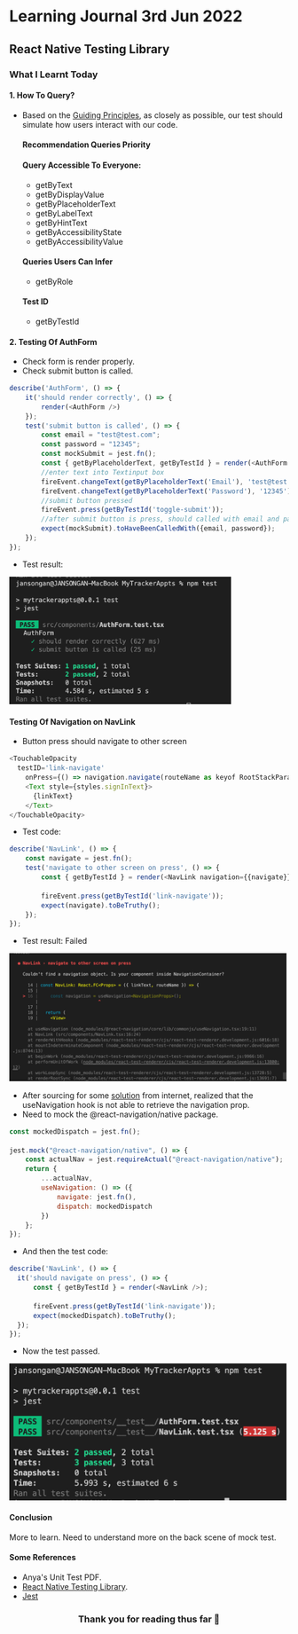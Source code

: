 # Learning Journal 3rd Jun 2022
## React Native Testing Library
### What I Learnt Today
#### 1. How To Query?
- Based on the [Guiding Principles](https://testing-library.com/docs/guiding-principles/), as closely as possible, our test should simulate how users interact with our code.
  #### Recommendation Queries Priority
    #### Query Accessible To Everyone:
    - getByText
    - getByDisplayValue
    - getByPlaceholderText
    - getByLabelText
    - getByHintText
    - getByAccessibilityState
    - getByAccessibilityValue
   #### Queries Users Can Infer
   -  getByRole
   #### Test ID
   -  getByTestId
#### 2. Testing Of AuthForm
- Check form is render properly.
- Check submit button is called.
```javascript
describe('AuthForm', () => {
    it('should render correctly', () => {
        render(<AuthForm />)
    });
    test('submit button is called', () => {
        const email = "test@test.com";
        const password = "12345";
        const mockSubmit = jest.fn();
        const { getByPlaceholderText, getByTestId } = render(<AuthForm onSubmit={mockSubmit}/>);
        //enter text into Textinput box
        fireEvent.changeText(getByPlaceholderText('Email'), 'test@test.com');
        fireEvent.changeText(getByPlaceholderText('Password'), '12345');
        //submit button pressed
        fireEvent.press(getByTestId('toggle-submit'));
        //after submit button is press, should called with email and password
        expect(mockSubmit).toHaveBeenCalledWith({email, password});
    });
});
```
- Test result:
<img src="https://github.com/janson-gan/react-native-training/blob/main/images/June/03062022/Screenshot%202022-06-03%20at%2011.53.15%20AM.png" width="400" />

#### Testing Of Navigation on NavLink
- Button press should navigate to other screen
```javascript
<TouchableOpacity
  testID='link-navigate'
    onPress={() => navigation.navigate(routeName as keyof RootStackParamsList)}>
    <Text style={styles.signInText}>
      {linkText}
    </Text>
</TouchableOpacity>
``` 
- Test code:
```javascript
describe('NavLink', () => {
    const navigate = jest.fn();
    test('navigate to other screen on press', () => {
        const { getByTestId } = render(<NavLink navigation={{navigate}} />);

        fireEvent.press(getByTestId('link-navigate'));
        expect(navigate).toBeTruthy();
    });
});
```
- Test result: Failed
<img src="https://github.com/janson-gan/react-native-training/blob/main/images/June/03062022/Screenshot%202022-06-03%20at%205.13.18%20PM.png" width="500" />

- After sourcing for some [solution](https://spin.atomicobject.com/2021/02/24/react-navigation-5-unit-testing-components/) from internet, realized that the useNavigation hook is not able to retrieve the navigation prop.
- Need to mock the @react-navigation/native package.
```javascript
const mockedDispatch = jest.fn();

jest.mock("@react-navigation/native", () => {
    const actualNav = jest.requireActual("@react-navigation/native");
    return {
        ...actualNav,
        useNavigation: () => ({
            navigate: jest.fn(),
            dispatch: mockedDispatch
        })
    };
});
```
- And then the test code:
```javascript
describe('NavLink', () => {
  it('should navigate on press', () => {
      const { getByTestId } = render(<NavLink />);

      fireEvent.press(getByTestId('link-navigate'));
      expect(mockedDispatch).toBeTruthy();
  });
});
```
- Now the test passed.
<img src="https://github.com/janson-gan/react-native-training/blob/main/images/June/03062022/Screenshot%202022-06-03%20at%205.51.41%20PM.png" width="500" />

#### Conclusion
More to learn. Need to understand more on the back scene of mock test.

#### Some References
- Anya's Unit Test PDF.
- [React Native Testing Library](https://callstack.github.io/react-native-testing-library/docs/getting-started).
- [Jest](https://jestjs.io)

<h3 align="center">Thank you for reading thus far &#128157</h3>
